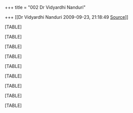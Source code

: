 +++
title = "002 Dr Vidyardhi Nanduri"

+++
[[Dr Vidyardhi Nanduri	2009-09-23, 21:18:49 [Source](https://groups.google.com/g/bvparishat/c/UKkAjLF9SRo)]]



[TABLE]

[TABLE]

[TABLE]

[TABLE]

[TABLE]

[TABLE]

[TABLE]

[TABLE]

[TABLE]

